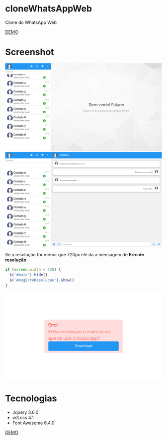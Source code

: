 # cloneWhatsAppWeb
Clone do WhatsApp Web 

[DEMO](https://luizbrunost.github.io/cloneWhatsAppWeb/)

# Screenshot
![Tela de boas vindas](https://raw.githubusercontent.com/LuizBrunoST/cloneWhatsAppWeb/master/screencapture-luizbrunost-github-io-cloneWhatsAppWeb-2023-04-18-21_51_26.png)
![Tela de mensagens](https://raw.githubusercontent.com/LuizBrunoST/cloneWhatsAppWeb/master/screencapture-localhost-templeteWhatsapp-2023-04-18-16_41_58.png)

Se a resolução for menor que 720px ele da a mensagem de **Erro de resolução**
```javascript
if (screen.width < 720) {
  $('#main').hide()
  $('#msgErroResolucao').show()
}
```

![Erro de resolução](https://raw.githubusercontent.com/LuizBrunoST/cloneWhatsAppWeb/master/screencapture-luizbrunost-github-io-cloneWhatsAppWeb-2023-04-18-21_53_11.png)


# Tecnologias
- Jquery 3.6.0
- w3.css 4.1
- Font Awesome 6.4.0

[DEMO](https://luizbrunost.github.io/cloneWhatsAppWeb/)

